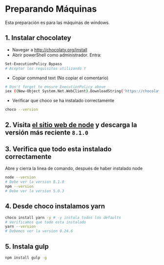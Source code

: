 # Preparando Máquinas

Esta preparación es para las máquinas de windows.

## 1. Instalar chocolatey

* Navegar a http://chocolaty.org/install
* Abrir powerShell como administrador. Entra:

```sh
Set-ExecutionPolicy Bypass
# Aceptar los requisitos utilizando Y
```

- Copiar command text (No copiar el comentario)

```sh
# Don't forget to ensure ExecutionPolicy above
iex ((New-Object System.Net.WebClient).DownloadString('https://chocolatey.org/install.ps1'))

```

- Verificar que choco se ha instalado correctamente

```sh
choco --version
```

## 2. Visita [el sitio web de node](https://nodejs.org/en/download/current/) y descarga la versión más reciente `8.1.0`

## 3. Verifica que todo esta instalado correctamente	
	
Abre y cierra la linea de comando, después de haber instalado node
	
```sh
node --version
# Debe ver la version 8.1.0
npm --version
# Debe ver la version 5.0.3
```
	
## 4. Desde choco instalamos yarn

```sh
choco install yarn -y # -y instala todos los defaults
# Verificamos que todo esta instalado
yarn --version
# Debemos ver la version 0.24.6
```

## 5. Instala gulp

```sh
npm install gulp -g 
```
